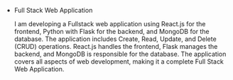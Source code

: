 - Full Stack Web Application

  I am developing a Fullstack web application using React.js for the frontend, Python with Flask for the backend, and MongoDB for the database.
  The application includes Create, Read, Update, and Delete (CRUD) operations. React.js handles the frontend, Flask manages the backend, and MongoDB is responsible for the database.
  The application covers all aspects of web development, making it a complete Full Stack Web Application.
  
